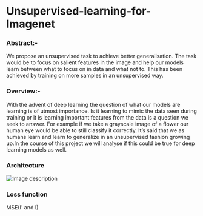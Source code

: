 # Unsupervised-learning-for-Imagenet
### Abstract:-
We propose an unsupervised task to achieve better generalisation. The task would be to focus on salient features in the image and help our models learn between what to focus on in data and what not to. This has been achieved by training on more samples in an unsupervised way.

### Overview:-
With the advent of deep learning the question of what our models are learning is of utmost importance. Is it learning to mimic the data seen during training or it is learning important features from the data is a question we seek to answer. For example if we take a grayscale image of a flower our human eye would be able to still classify it correctly. It’s said that we as humans learn and learn to generalize in an unsupervised fashion growing up.In the course of this project we will analyse if this could be true for deep learning models as well.

### Architecture
![Image description](./architecture_cml.jpeg)

### Loss function
MSE(I' and I)
